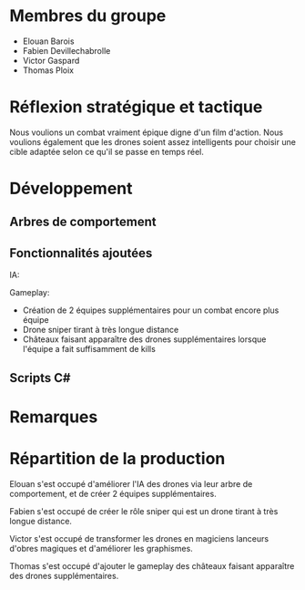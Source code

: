 
# Membres du groupe

- Elouan Barois
- Fabien Devillechabrolle
- Victor Gaspard
- Thomas Ploix

# Réflexion stratégique et tactique
Nous voulions un combat vraiment épique digne d'un film d'action. Nous voulions également que les drones soient assez intelligents pour choisir une cible adaptée selon ce qu'il se passe en temps réel.

# Développement
## Arbres de comportement

## Fonctionnalités ajoutées
IA: 

Gameplay: 
- Création de 2 équipes supplémentaires pour un combat encore plus équipe
- Drone sniper tirant à très longue distance
- Châteaux faisant apparaître des drones supplémentaires lorsque l'équipe a fait suffisamment de kills

## Scripts C#

# Remarques

# Répartition de la production
Elouan s'est occupé d'améliorer l'IA des drones via leur arbre de comportement, et de créer 2 équipes supplémentaires.

Fabien s'est occupé de créer le rôle sniper qui est un drone tirant à très longue distance.

Victor s'est occupé de transformer les drones en magiciens lanceurs d'obres magiques et d'améliorer les graphismes.

Thomas s'est occupé d'ajouter le gameplay des châteaux faisant apparaître des drones supplémentaires.


